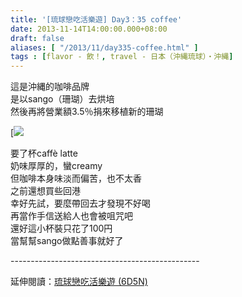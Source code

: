 ```yaml
---
title: '[琉球戀吃活樂遊] Day3：35 coffee'
date: 2013-11-14T14:00:00.000+08:00
draft: false
aliases: [ "/2013/11/day335-coffee.html" ]
tags : [flavor - 飲！, travel - 日本（沖縄琉球）・沖縄]
---
```


這是沖縄的咖啡品牌  
是以sango（珊瑚）去烘培  
然後再將營業額3.5％捐來移植新的珊瑚  

[![](/images/okinawa3b.jpg)

要了杯caffè latte  
奶味厚厚的，蠻creamy  
但咖啡本身味淡而偏苦，也不太香  
之前還想買些回港  
幸好先試，要麼帶回去才發現不好喝  
再當作手信送給人也會被咀咒吧  
還好這小杯裝只花了100円  
當幫幫sango做點善事就好了  
  
\-----------------------------------------------  
  
延伸閱讀：[琉球戀吃活樂遊 (6D5N)](https://hidie.net/okinawa6d5n/)
